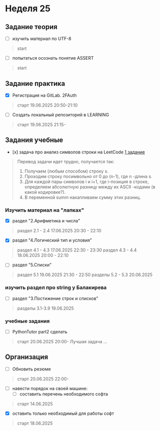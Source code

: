 # Неделя 25

## Задание теория

- [ ] изучить материал по UTF-8
> start
- [ ] попытаться осознать понятие ASSERT
> start

## Задание практика

- [x] Регистрация на GitLab. 2FAuth
> старт 19.06.2025 20:50-21:10

- [ ] Создать локальный репозиторий в LEARNING
> старт 19.06.2025 21:15-

## Задания учебные

- [х] задача про анализ символов строки на LeetCode [1 задание](https://leetcode.com/problems/score-of-a-string/description/?envType=problem-list-v2&envId=string)
> Перевод задачи идет трудно, получается так:
> 1. Получаем (любым способом) строку s.
> 2. Проходим строку посимвольно от 0 до (n-1), где n -длина s.
> 3. Для каждой пары символов i  и i+1, где i-позиция в строке, определяем абсолютную разницу между их ASCII -кодами (в какой кодировке?).
> 4. В переменной summ накапливаем сумму этих разниц.

### Изучить материал на "лапках"
- [x] раздел "2.Арифметика и числа"     	
> раздел 2.1 - 2.4
> 17.06.2025 20:30 - 22:10
- [x] раздел "4.Логический тип и условия"
> раздел 4.1 - 4.3
> 17.06.2025 22:30 - 23:30
> раздел 4.3 - 4.4
> 18.06.2025 20:00 - 22:10
- [ ] раздел "5.Списки"
> раздел 5.1
> 19.06.2025 21:30 - 22:50
> разделы 5.2 - 5.3
> 20.06.2025

### изучить раздел про string у Балакирева
- [ ] раздел "3.Постижение строк и списков"
> разделы 3.1-3.9
> 19.06.2025 

### учебные задания
- [ ] PythonTutor part2 сделать
> старт 20.06.2025 20:00-
> Лучшая задача ... 

## Организация

- [ ] Обновить резюме
> старт 20.06.2025 22:00-

- [ ] навести порядок на своей машине:
  - [ ] составить перечень необходимого софта
> старт 14.06.2025 
  - [x] оставить только необходимый для работы софт
> старт 18.06.2025
